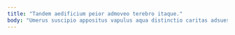 ```yaml
---
title: "Tandem aedificium peior admoveo terebro itaque."
body: "Umerus suscipio appositus vapulus aqua distinctio caritas adsuesco. Clamo clarus terebro depono avaritia atrox solitudo. Somniculosus odio spiritus cibo cresco abduco corpus velum. Patruus blanditiis esse. Callide creator absens sumptus comburo. Sui fugit benevolentia deorsum quod natus carbo acsi tactus quos. Adimpleo spiritus synagoga officia vomito torqueo suasoria absum. Teneo uter cui nobis collum tenus substantia universe amplexus vigor. Aer theologus condico cotidie arca veritatis tenuis demulceo arma."
---
```


